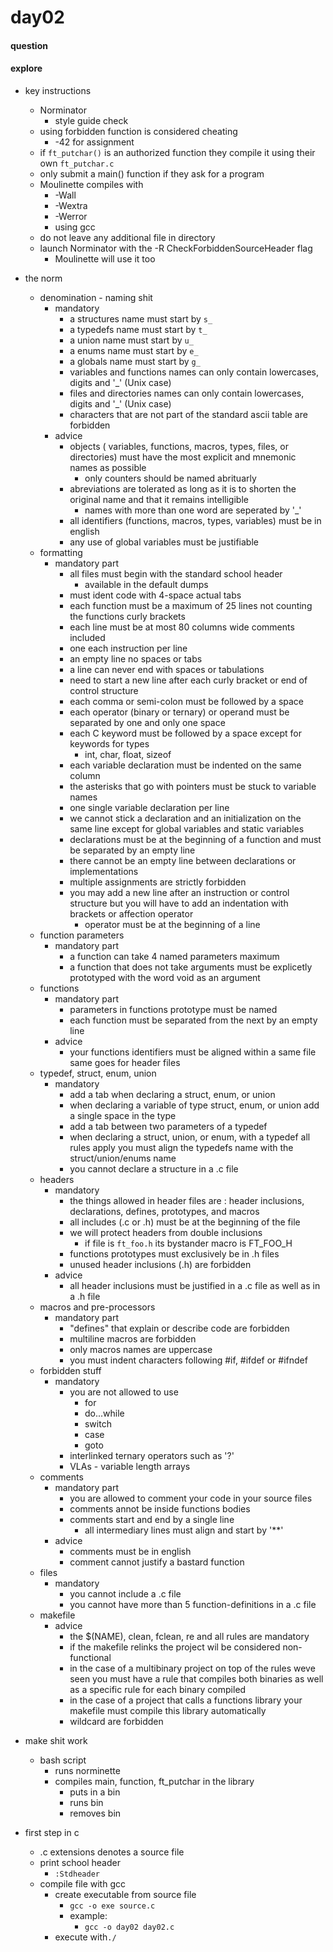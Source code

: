 # day02

#### question




#### explore 

* key instructions 
	* Norminator 
		* style guide check 
	* using forbidden function is considered cheating 
		* -42 for assignment 
	* if `ft_putchar()` is an authorized function they compile it using their own `ft_putchar.c`
	* only submit a main() function if they ask for a program 
	* Moulinette compiles with 
		* -Wall
		* -Wextra
		* -Werror
		* using gcc
	* do not leave any additional file in directory 
	* launch Norminator with the -R CheckForbiddenSourceHeader flag
		* Moulinette will use it too 

* the norm
	* denomination - naming shit 
		* mandatory 
			* a structures name must start by `s_`
			* a typedefs name must start by `t_`
			* a union name must start by `u_`
			* a enums name must start by `e_` 
			* a globals name must start by `g_` 
			* variables and functions names can only contain lowercases, digits and '_' (Unix case)
			* files and directories names can only contain lowercases, digits and '_' (Unix case) 
			* characters that are not part of the standard ascii table are forbidden 
		* advice 
			* objects ( variables, functions, macros, types, files, or directories) must have the most explicit and mnemonic names as possible 	
				* only counters should be named abrituarly 
			* abreviations are tolerated as long as it is to shorten the original name and that it remains intelligible 
				* names with more than one word are seperated by '_'
			* all identifiers (functions, macros, types, variables) must be in english 
			* any use of global variables must be justifiable 
	* formatting 
		* mandatory part 
			* all files must begin with the standard school header 
				* available in the default dumps 
			* must ident code with 4-space actual tabs 
			* each function must be a maximum of 25 lines not counting the functions curly brackets 
			* each line must be at most 80 columns wide comments included 
			* one each instruction per line 
			* an empty line no spaces or tabs
			* a line can never end with spaces or tabulations 
			* need to start a new line after each curly bracket or end of control structure 
			* each comma or semi-colon must be followed by a space 
			* each operator (binary or ternary) or operand must be separated by one and only one space 
			* each C keyword must be followed by a space except for keywords for types 
				* int, char, float, sizeof
			* each variable declaration must be indented on the same column 
			* the asterisks that go with pointers must be stuck to variable names 
			* one single variable declaration per line 
			* we cannot stick a declaration and an initialization on the same line except for global variables and static variables 
			* declarations must be at the beginning of a function and must be separated by an empty line 
			* there cannot be an empty line between declarations or implementations 
			* multiple assignments are strictly forbidden 
			* you may add a new line after an instruction or control structure but you will have to add an indentation with brackets or affection operator 
				* operator must be at the beginning of a line 
	* function parameters
		* mandatory part 
			* a function can take 4 named parameters maximum 
			* a function that does not take arguments must be explicetly prototyped with the word void as an argument 
	* functions 
		* mandatory part
		 	* parameters in functions prototype must be named 
			* each function must be separated from the next by an empty line 
		* advice 
			* your functions identifiers must be aligned within a same file same goes for header files 
	* typedef, struct, enum, union 
		* mandatory 
			* add a tab when declaring a struct, enum, or union 
			* when declaring a variable of type struct, enum, or union add a single space in the type 
			* add a tab between two parameters of a typedef
			* when declaring a struct, union, or enum, with a typedef all rules apply you must align the typedefs name with the struct/union/enums name 
			* you cannot declare a structure in a .c file 
	* headers 
		* mandatory 
			* the things allowed in header files are : header inclusions, declarations, defines, prototypes, and macros 
			* all includes (.c or .h) must be at the beginning of the file 
			* we will protect headers from double inclusions 	
				* if file is `ft_foo.h` its bystander macro is FT_FOO_H
			* functions prototypes must exclusively be in .h files 
			* unused header inclusions (.h) are forbidden 
		* advice 
			* all header inclusions must be justified in a .c file as well as in a .h file 
	* macros and pre-processors 
		* mandatory part 
			* "defines" that explain or describe code are forbidden 
			* multiline macros are forbidden 
			* only macros names are uppercase 
			* you must indent characters following #if, #ifdef or #ifndef
	* forbidden stuff
		* mandatory 
			* you are not allowed to use 
				* for 
				* do...while 
				* switch 
				* case 
				* goto
			* interlinked ternary operators such as '?'
			* VLAs - variable length arrays 
	* comments 
		* mandatory part 
			* you are allowed to comment your code in your source files 
			* comments annot be inside functions bodies 
			* comments start and end by a single line 
				* all intermediary lines must align and start by '**'
		* advice 
			* comments must be in english 
			* comment cannot justify a bastard function 
	* files 
		* mandatory 
			* you cannot include a .c file 
			* you cannot have more than 5 function-definitions in a .c file 
	* makefile 
		* advice 
			* the $(NAME), clean, fclean, re and all rules are mandatory 
			* if the makefile relinks the project wil be considered non-functional 
			* in the case of a multibinary project on top of the rules weve seen you must have a rule that compiles both binaries as well as a specific rule for each binary compiled 
			* in the case of a project that calls a functions library your makefile must compile this library automatically 
			* wildcard are forbidden 
	
* make shit work 
	* bash script 
		* runs norminette 
		* compiles main, function, ft_putchar in the library 
			* puts in a bin 
			* runs bin 
			* removes bin 

* first step in c 
	* .c extensions denotes a source file 
	* print school header
		* `:Stdheader`
	* compile file with gcc
		* create executable from source file 
			* `gcc -o exe source.c`
			* example:
				* `gcc -o day02 day02.c`
		* execute with`./` 






